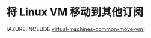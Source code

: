 <properties
	pageTitle="将 Linux VM 移动到其他订阅 | Azure"
	description="在 Resource Manager 部署模型中将 Linux VM 移动到其他 Azure 订阅。"
	services="virtual-machines-linux"
	documentationCenter=""
	authors="cynthn"
	manager="timlt"
	editor=""
	tags="azure-resource-manager"/>

<tags
	ms.service="virtual-machines-linux"
	ms.date="07/06/2016"
	wacn.date="08/08/2016"/>

	


# 将 Linux VM 移动到其他订阅 

[AZURE.INCLUDE [virtual-machines-common-move-vm](../../includes/virtual-machines-common-move-vm.md)]

<!---HONumber=Mooncake_0801_2016-->